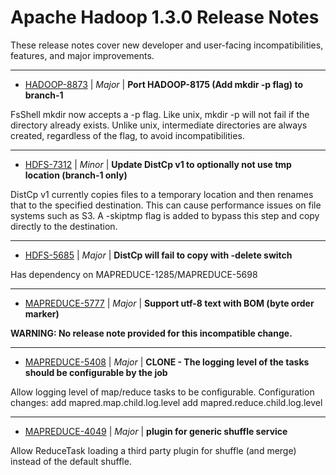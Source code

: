 
<!---
# Licensed to the Apache Software Foundation (ASF) under one
# or more contributor license agreements.  See the NOTICE file
# distributed with this work for additional information
# regarding copyright ownership.  The ASF licenses this file
# to you under the Apache License, Version 2.0 (the
# "License"); you may not use this file except in compliance
# with the License.  You may obtain a copy of the License at
#
#     http://www.apache.org/licenses/LICENSE-2.0
#
# Unless required by applicable law or agreed to in writing, software
# distributed under the License is distributed on an "AS IS" BASIS,
# WITHOUT WARRANTIES OR CONDITIONS OF ANY KIND, either express or implied.
# See the License for the specific language governing permissions and
# limitations under the License.
-->
# Apache Hadoop  1.3.0 Release Notes

These release notes cover new developer and user-facing incompatibilities, features, and major improvements.


---

* [HADOOP-8873](https://issues.apache.org/jira/browse/HADOOP-8873) | *Major* | **Port HADOOP-8175 (Add mkdir -p flag) to branch-1**

FsShell mkdir now accepts a -p flag. Like unix, mkdir -p will not fail if the directory already exists. Unlike unix, intermediate directories are always created, regardless of the flag, to avoid incompatibilities.


---

* [HDFS-7312](https://issues.apache.org/jira/browse/HDFS-7312) | *Minor* | **Update DistCp v1 to optionally not use tmp location (branch-1 only)**

DistCp v1 currently copies files to a temporary location and then renames that to the specified destination. This can cause performance issues on file systems such as S3. A -skiptmp flag is added to bypass this step and copy directly to the destination.


---

* [HDFS-5685](https://issues.apache.org/jira/browse/HDFS-5685) | *Major* | **DistCp will fail to copy with -delete switch**

Has dependency on MAPREDUCE-1285/MAPREDUCE-5698


---

* [MAPREDUCE-5777](https://issues.apache.org/jira/browse/MAPREDUCE-5777) | *Major* | **Support utf-8 text with BOM (byte order marker)**

**WARNING: No release note provided for this incompatible change.**


---

* [MAPREDUCE-5408](https://issues.apache.org/jira/browse/MAPREDUCE-5408) | *Major* | **CLONE - The logging level of the tasks should be configurable by the job**

Allow logging level of map/reduce tasks to be configurable.
Configuration changes:
  add mapred.map.child.log.level
  add mapred.reduce.child.log.level


---

* [MAPREDUCE-4049](https://issues.apache.org/jira/browse/MAPREDUCE-4049) | *Major* | **plugin for generic shuffle service**

Allow ReduceTask loading a third party plugin for shuffle (and merge) instead of the default shuffle.



